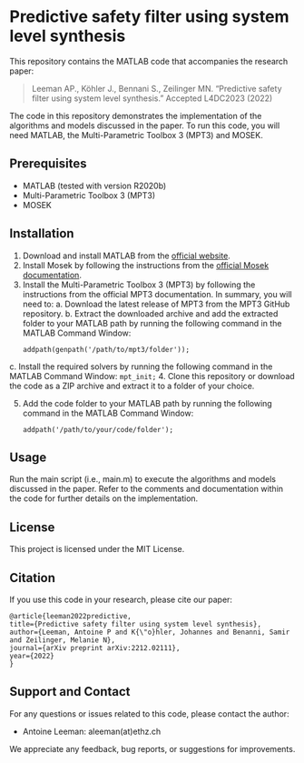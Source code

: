 # Predictive safety filter using system level synthesis
This repository contains the MATLAB code that accompanies the research paper:
> Leeman AP., Köhler J., Bennani S., Zeilinger MN. “Predictive safety filter using system level synthesis.” Accepted L4DC2023 (2022)

The code in this repository demonstrates the implementation of the algorithms and models discussed in the paper. To run this code, you will need MATLAB, the Multi-Parametric Toolbox 3 (MPT3) and MOSEK.

## Prerequisites
- MATLAB (tested with version R2020b)
- Multi-Parametric Toolbox 3 (MPT3)
- MOSEK

## Installation
1. Download and install MATLAB from the [official website](https://www.mathworks.com/products/matlab.html).
2. Install Mosek by following the instructions from the [official Mosek documentation](https://docs.mosek.com/9.2/install/installation.html). 
3. Install the Multi-Parametric Toolbox 3 (MPT3) by following the instructions from the official MPT3 documentation. In summary, you will need to:
a. Download the latest release of MPT3 from the MPT3 GitHub repository.
b. Extract the downloaded archive and add the extracted folder to your MATLAB path by running the following command in the MATLAB Command Window:
    ```
    addpath(genpath('/path/to/mpt3/folder'));
    ```
c. Install the required solvers by running the following command in the MATLAB Command Window:
    ```
    mpt_init;
    ```
4. Clone this repository or download the code as a ZIP archive and extract it to a folder of your choice.

5. Add the code folder to your MATLAB path by running the following command in the MATLAB Command Window:
    ```
    addpath('/path/to/your/code/folder');
    ```
## Usage

Run the main script (i.e., main.m) to execute the algorithms and models discussed in the paper. Refer to the comments and documentation within the code for further details on the implementation.

## License

This project is licensed under the MIT License.

## Citation

If you use this code in your research, please cite our paper:
  ```
  @article{leeman2022predictive,
  title={Predictive safety filter using system level synthesis},
  author={Leeman, Antoine P and K{\"o}hler, Johannes and Benanni, Samir and Zeilinger, Melanie N},
  journal={arXiv preprint arXiv:2212.02111},
  year={2022}
  }
  ```
  

## Support and Contact

For any questions or issues related to this code, please contact the author:

- Antoine Leeman: aleeman(at)ethz.ch

We appreciate any feedback, bug reports, or suggestions for improvements.
